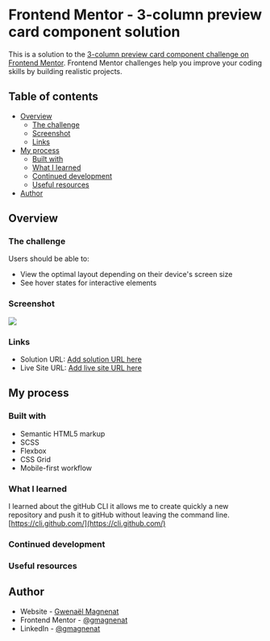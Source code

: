 # Frontend Mentor - 3-column preview card component solution

This is a solution to the [3-column preview card component challenge on Frontend Mentor](https://www.frontendmentor.io/challenges/3column-preview-card-component-pH92eAR2-). Frontend Mentor challenges help you improve your coding skills by building realistic projects.

## Table of contents

- [Overview](#overview)
  - [The challenge](#the-challenge)
  - [Screenshot](#screenshot)
  - [Links](#links)
- [My process](#my-process)
  - [Built with](#built-with)
  - [What I learned](#what-i-learned)
  - [Continued development](#continued-development)
  - [Useful resources](#useful-resources)
- [Author](#author)

## Overview

### The challenge

Users should be able to:

- View the optimal layout depending on their device's screen size
- See hover states for interactive elements

### Screenshot

![](./screenshot.jpg)

### Links

- Solution URL: [Add solution URL here](https://your-solution-url.com)
- Live Site URL: [Add live site URL here](https://your-live-site-url.com)

## My process

### Built with

- Semantic HTML5 markup
- SCSS
- Flexbox
- CSS Grid
- Mobile-first workflow

### What I learned

I learned about the gitHub CLI it allows me to create quickly a new repository and push it to gitHub
without leaving the command line. [https://cli.github.com/](https://cli.github.com/)

### Continued development

### Useful resources

## Author

- Website - [Gwenaël Magnenat](https://gmagnenat.com)
- Frontend Mentor - [@gmagnenat](https://www.frontendmentor.io/profile/gmagnenat)
- LinkedIn - [@gmagnenat](https://www.linkedin.com/in/yourusername)
